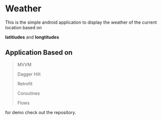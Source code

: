 # Weather

This is the simple android application to display the weather of the current location
based on 

**latitiudes** and **longtitudes**

## Application Based on 

> MVVM
>
> Dagger Hilt
> 
> Retrofit
> 
> Coroutines
>
> Flows

for demo check out the repository. 
